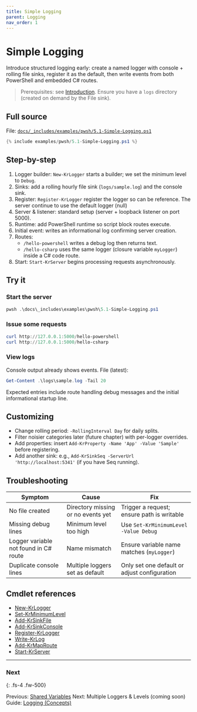 ```yaml
---
title: Simple Logging
parent: Logging
nav_order: 1
---
```


# Simple Logging

Introduce structured logging early: create a named logger with console + rolling file sinks, register it as
the default, then write events from both PowerShell and embedded C# routes.

> Prerequisites: see [Introduction][Introduction]. Ensure you have a `logs` directory (created on demand by the File sink).

## Full source

File: [`docs/_includes/examples/pwsh/5.1-Simple-Logging.ps1`][5.1-Simple-Logging.ps1]

```powershell
{% include examples/pwsh/5.1-Simple-Logging.ps1 %}
```

## Step-by-step

1. Logger builder: `New-KrLogger` starts a builder; we set the minimum level to `Debug`.
2. Sinks: add a rolling hourly file sink (`logs/sample.log`) and the console sink.
3. Register: `Register-KrLogger` register the logger so can be reference.
The server continue to use the default logger (null)
4. Server & listener: standard setup (server + loopback listener on port 5000).
5. Runtime: add PowerShell runtime so script block routes execute.
6. Initial event: writes an informational log confirming server creation.
7. Routes:
   - `/hello-powershell` writes a debug log then returns text.
   - `/hello-csharp` uses the same logger (closure variable `myLogger`) inside a C# code route.
8. Start: `Start-KrServer` begins processing requests asynchronously.

## Try it

### Start the server

```powershell
pwsh .\docs\_includes\examples\pwsh\5.1-Simple-Logging.ps1
```

### Issue some requests

```powershell
curl http://127.0.0.1:5000/hello-powershell
curl http://127.0.0.1:5000/hello-csharp
```

### View logs

Console output already shows events. File (latest):

```powershell
Get-Content .\logs\sample.log -Tail 20
```

Expected entries include route handling debug messages and the initial informational startup line.

## Customizing

- Change rolling period: `-RollingInterval Day` for daily splits.
- Filter noisier categories later (future chapter) with per-logger overrides.
- Add properties: insert `Add-KrProperty -Name 'App' -Value 'Sample'` before registering.
- Add another sink: e.g., `Add-KrSinkSeq -ServerUrl 'http://localhost:5341'` (if you have Seq running).

## Troubleshooting

| Symptom                               | Cause                              | Fix                                          |
|---------------------------------------|------------------------------------|----------------------------------------------|
| No file created                       | Directory missing or no events yet | Trigger a request; ensure path is writable   |
| Missing debug lines                   | Minimum level too high             | Use `Set-KrMinimumLevel -Value Debug`        |
| Logger variable not found in C# route | Name mismatch                      | Ensure variable name matches (`myLogger`)    |
| Duplicate console lines               | Multiple loggers set as default    | Only set one default or adjust configuration |

## Cmdlet references

- [New-KrLogger][New-KrLogger]
- [Set-KrMinimumLevel][Set-KrMinimumLevel]
- [Add-KrSinkFile][Add-KrSinkFile]
- [Add-KrSinkConsole][Add-KrSinkConsole]
- [Register-KrLogger][Register-KrLogger]
- [Write-KrLog][Write-KrLog]
- [Add-KrMapRoute][Add-KrMapRoute]
- [Start-KrServer][Start-KrServer]

---

### Next

{: .fs-4 .fw-500}

Previous: [Shared Variables](../4.variable/index)
Next: Multiple Loggers & Levels (coming soon)
Guide: [Logging (Concepts)](/docs/guides/logging)

[5.1-Simple-Logging.ps1]: /docs/_includes/examples/pwsh/5.1-Simple-Logging.ps1
[New-KrLogger]: /docs/pwsh/cmdlets/New-KrLogger
[Set-KrMinimumLevel]: /docs/pwsh/cmdlets/Set-KrMinimumLevel
[Add-KrSinkFile]: /docs/pwsh/cmdlets/Add-KrSinkFile
[Add-KrSinkConsole]: /docs/pwsh/cmdlets/Add-KrSinkConsole
[Register-KrLogger]: /docs/pwsh/cmdlets/Register-KrLogger
[Write-KrLog]: /docs/pwsh/cmdlets/Write-KrLog
[Add-KrMapRoute]: /docs/pwsh/cmdlets/Add-KrMapRoute
[Start-KrServer]: /docs/pwsh/cmdlets/Start-KrServer
[Introduction]: ../1.introduction/index#prerequisites
